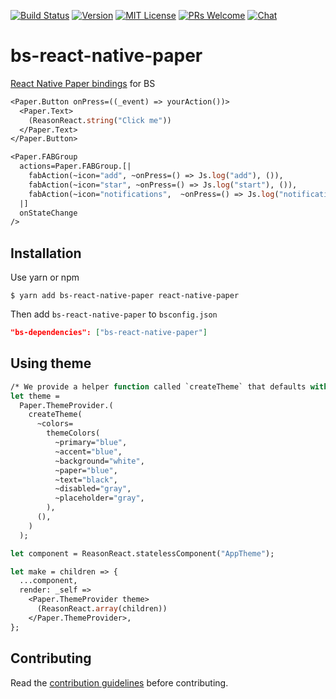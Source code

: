 [![Build Status][build-badge]][build]
[![Version][version-badge]][package]
[![MIT License][license-badge]][license]
[![PRs Welcome][prs-welcome-badge]][prs-welcome]
[![Chat][chat-badge]][chat]

# bs-react-native-paper

[React Native Paper bindings](https://github.com/callstack/react-native-paper) for BS

```ocaml
<Paper.Button onPress=((_event) => yourAction())>
  <Paper.Text>
    (ReasonReact.string("Click me"))
  </Paper.Text>
</Paper.Button>
```

```ocaml
<Paper.FABGroup
  actions=Paper.FABGroup.[|
    fabAction(~icon="add", ~onPress=() => Js.log("add"), ()),
    fabAction(~icon="star", ~onPress=() => Js.log("start"), ()),
    fabAction(~icon="notifications",  ~onPress=() => Js.log("notifications"), ()),
  |]
  onStateChange
/>
```

## Installation

Use yarn or npm

```
$ yarn add bs-react-native-paper react-native-paper
```

Then add `bs-react-native-paper` to `bsconfig.json`

```json
"bs-dependencies": ["bs-react-native-paper"]
```

## Using theme

```ocaml
/* We provide a helper function called `createTheme` that defaults with DefaultTheme */
let theme =
  Paper.ThemeProvider.(
    createTheme(
      ~colors=
        themeColors(
          ~primary="blue",
          ~accent="blue",
          ~background="white",
          ~paper="blue",
          ~text="black",
          ~disabled="gray",
          ~placeholder="gray",
        ),
      (),
    )
  );

let component = ReasonReact.statelessComponent("AppTheme");

let make = children => {
  ...component,
  render: _self =>
    <Paper.ThemeProvider theme>
      (ReasonReact.array(children))
    </Paper.ThemeProvider>,
};
```

## Contributing

Read the [contribution guidelines](/CONTRIBUTING.md) before contributing.

<!-- badges -->

[build-badge]: https://img.shields.io/circleci/project/github/callstackincubator/bs-react-native-paper/master.svg?style=flat-square
[build]: https://circleci.com/gh/callstackincubator/bs-react-native-paper
[version-badge]: https://img.shields.io/npm/v/bs-react-native-paper.svg?style=flat-square
[package]: https://www.npmjs.com/package/bs-react-native-paper
[license-badge]: https://img.shields.io/npm/l/bs-react-native-paper.svg?style=flat-square
[license]: https://opensource.org/licenses/MIT
[prs-welcome-badge]: https://img.shields.io/badge/PRs-welcome-brightgreen.svg?style=flat-square
[prs-welcome]: http://makeapullrequest.com
[chat-badge]: https://img.shields.io/discord/426714625279524876.svg?style=flat-square&colorB=758ED3
[chat]: https://discord.gg/zwR2Cdh
